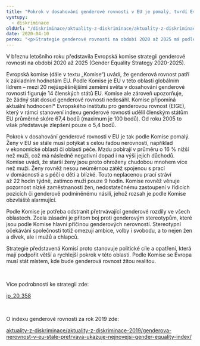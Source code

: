 ```yaml
---
title: "Pokrok v dosahování genderové rovnosti v EU je pomalý, tvrdí Evropská komise"
vystupy:
  - diskriminace
oldUrl: "/diskriminace/aktuality-z-diskriminace/aktuality-z-diskriminace-2020/pokrok-v-dosahovani-genderove-rovnosti-v-eu-je-pomaly-tvrdi-evropska-komise/"
date: 2020-04-10
perex: "<p>Strategie genderové rovnosti na období 2020 až 2025 má podle Evropské komise přispět k většímu a rychlejšímu pokroku.</p>"
---
```


<!-- imported from the old website -->

<p>V březnu letošního roku představila Evropská komise strategii genderové rovnosti na období 2020 až 2025 (Gender Equality Strategy 2020-2025). </p> <p>Evropská komise (dále v textu „Komise“) uvádí, že genderová rovnost patří k základním hodnotám EU. Podle Komise je EU v této oblasti globálním lídrem – mezi 20 nejúspěšnějšími zeměmi světa v dosahování genderové rovnosti figuruje 14 členských států EU. Komise ale zároveň upozorňuje, že žádný stát dosud genderové rovnosti nedosáhl. Komise připomíná aktuální hodnocení* Evropského institutu pro genderovou rovnost (EIGE), který v rámci stanovení indexu genderové rovnosti udělil členským státům EU průměrné skóre 67,4 bodů (maximum je 100 bodů). Od roku 2005 to však představuje zlepšení pouze o 5,4 bodů.</p> <p>Pokrok v dosahování genderové rovnosti v EU je tak podle Komise pomalý. Ženy v EU se stále musí potýkat s celou řadou nerovností, například v ekonomické oblasti či oblasti péče. Mzdu pobírají v průměru o 16 % nižší než muži, což má následně negativní dopad i na výši jejich důchodů. Komise uvádí, že starší ženy jsou proto ohroženy chudobou mnohem více než muži. Ženy rovněž nesou neúměrnou zátěž spojenou s prací v domácnosti a s péčí o děti a blízké. Touto neplacenou prací stráví až 22 hodin týdně, zatímco muži pouze 9 hodin. Komise rovněž věnuje pozornost nízké zaměstnanosti žen, nedostatečnému zastoupení v řídicích pozicích či genderově podmíněnému násilí, jehož rozsah je podle Komise obzvláště alarmující.</p> <p>Podle Komise je potřeba odstranit přetrvávající genderové rozdíly ve všech oblastech. Zcela zásadní je přitom boj proti genderovým stereotypům, které jsou podle Komise hlavní příčinou genderových nerovností. Stereotypní očekávání společnosti totiž omezují ambice, volby i svobodu, a to nejen žen a dívek, ale i mužů a chlapců. </p> <p>Strategie představená Komisí proto stanovuje politické cíle a opatření, která mají podpořit větší a rychlejší pokrok v této oblasti. Podle Komise se Evropa musí stát místem, kde bude genderová rovnost žitou realitou.</p> <p> </p> <p>Více podrobností ke strategii zde:</p> <p><a href="https://ec.europa.eu/commission/presscorner/detail/en/ip_20_358" target="_blank">ip_20_358</a></p> <p> </p> <p>O indexu genderové rovnosti za rok 2019 zde:</p> <p><a href="/diskriminace/aktuality-z-diskriminace/aktuality-z-diskriminace-2019/genderova-nerovnost-v-eu-stale-pretrvava-ukazuje-nejnovejsi-gender-equality-index/">aktuality-z-diskriminace/aktuality-z-diskriminace-2019/genderova-nerovnost-v-eu-stale-pretrvava-ukazuje-nejnovejsi-gender-equality-index/</a></p>
